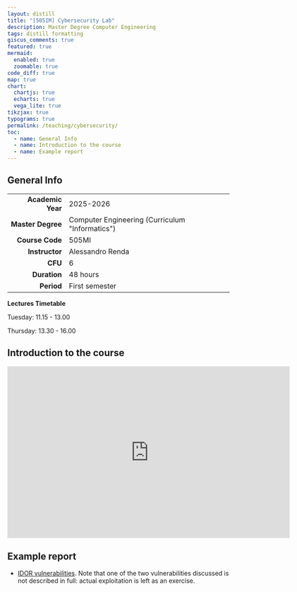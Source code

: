 ```yaml
---
layout: distill
title: "[505IM] Cybersecurity Lab"
description: Master Degree Computer Engineering
tags: distill formatting
giscus_comments: true
featured: true
mermaid:
  enabled: true
  zoomable: true
code_diff: true
map: true
chart:
  chartjs: true
  echarts: true
  vega_lite: true
tikzjax: true
typograms: true
permalink: /teaching/cybersecurity/
toc:
  - name: General Info
  - name: Introduction to the course
  - name: Example report
---
```




## General Info

|  |                            |
|----------:|-----------------------------------------------|
| **Academic Year**      | 2025-2026       |
| **Master Degree**       | Computer Engineering (Curriculum "Informatics")       |
| **Course Code**       | 505MI                          |
| **Instructor**      | Alessandro Renda                         |
| **CFU**      | 6 |
| **Duration**    | 48 hours |
| **Period**     | First semester              |



<div class="callout-note">
  <p><b> Lectures Timetable </b></p>
  <p>Tuesday: 11.15 - 13.00</p>
  <p>Thursday: 13.30 - 16.00</p>
</div>

## Introduction to the course


<iframe src="https://docs.google.com/presentation/d/e/2PACX-1vR36JSmigP-Pr8W19_z6HfoCz7SAQHe_ANyYB6OSPoPYlnUsCnP9VJLG5QyawqgkQ/pubembed?start=false&loop=false&delayms=3000" frameborder="0" width="640" height="389" allowfullscreen="true" mozallowfullscreen="true" webkitallowfullscreen="true"></iframe>

## Example report 

- [IDOR vulnerabilities](https://docsify-this.net/?basePath=https://raw.githubusercontent.com/alerenda/alerenda.github.io/master/_reports/IDOR&homepage=idor.md#/). Note that one of the two vulnerabilities discussed is not described in full: actual exploitation is left as an exercise.
